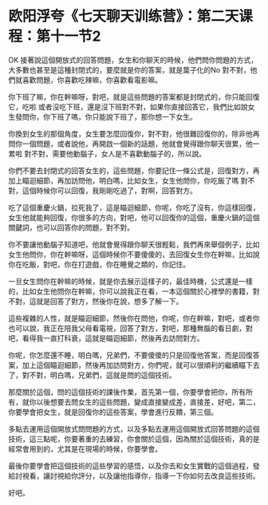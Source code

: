 # 欧阳浮夸《七天聊天训练营》：第二天课程：第十一节2

OK 接著說這個開放式的回答問題，女生和你聊天的時候，他們問你問題的方式，大多數也甚至是這種封閉式的，要麼就是你的答案，就是葉子化的No 對不對，他們就喜歡問題，你喜歡吃辣嘛，你喜歡看電影嘛。

你下班了嘛，你在幹嘛呀，對吧，就是這些問題的答案都是封閉式的，你只能回復它，吃啦 或者沒吃下班，還是沒下班對不對，如果你直接回答它，我們比如說女生發問你，你下班了嗎，你只能說下班了，那你想一下女生。

你換到女生的那個角度，女生要怎麼回復你，對不對，他很難回復你的，除非他再問你一個問題，或者說他，再開啟一個新的話題，他就會覺得跟你聊天很累，他一累啦 對不對，需要他動腦子，女人是不喜歡動腦子的，所以說。

你們不要去封閉式的回答女生的，這些問題，你要記住一條公式是，回復對方，再加上瞄迴細節，再加訪問他，明白嗎，比如女生，女生他問你，你吃飯了嗎 對不對，這個時候你可以回復，我剛剛吃過了，對啊，回答對方。

吃了這個重慶火鍋，拉死我了，這是瞄迴細節，你呢，你吃了沒有，你這樣回復，女生他就能夠回復，你很多的方向，對吧，他可以回復你的這個，重慶火鍋的這個關鍵詞，也可以回答你的問題，對不對。

你不要讓他動腦子知道吧，他就會覺得跟你聊天很輕鬆，我們再來舉個例子，比如女生他問你，你在幹嘛呀，這個時候你不要傻傻的，去回復女生你在幹嘛，比如說你在吃飯，對吧，你在打遊戲，你在睡覺之類的，你記住。

一旦女生問你在幹嘛的時候，就是你去展示這樣子的，最佳時機，公式還是一樣的，比如女生他問你在幹嘛，你可以說我正在看，一本這個關於心裡學的書籍，對不對，這就是回答了對方，然後你在說，想多了解一下。

這些複雜的人性，就是瞄迴細節，然後你在問他，你呢，你在幹嘛，對吧，或者你也可以說，我正在陪我父母看電視，回答了對方，對吧，那種無腦的看日劇，對吧，看得我一直打科衰，這就是瞄迴細節，然後再去訪問對方。

你呢，你怎麼還不睡，明白嗎，兄弟們，不要傻傻的只是回復他答案，而是回復答案，加上這個瞄迴細節，然後再加訪問對方，你們呢，就可以很順利的繼續瞄下去了，對不對，明白嗎，兄弟們，這就是問的這個技術。

那麼關於這個，問的這個技術的課後作業，首先第一個，你要學會把你，所有所有，就你以後想要去問女生的這些問題，變成直接變成差，直接差，好吧，第二，你要學會把女生，就是回復你的這些答案，學會進行反饋，第三個。

多點去運用這個開放式問問題的方式，以及多點去運用這個開放式回答問題的這個技術，這三點呢，你要著重的去練習，你會關於這個，因為關於這個技術，真的是經常會用到的，尤其是在現場的時候，你要學會。

最後你要學會把這個技術的這些學習的感悟，以及你去和女生實戰的這個過程，發給討視看，讓討視給你評分，以及讓他指導你，指導一下你如何去改良這些技術。

好吧。